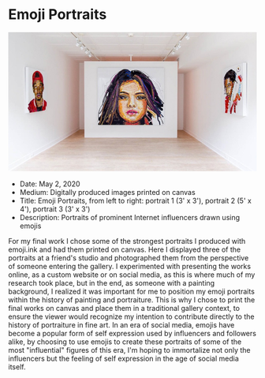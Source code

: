 # Emoji Portraits

![Finished_Work](Finished_Work.jpg)

- Date: May 2, 2020
- Medium: Digitally produced images printed on canvas
- Title: Emoji Portraits, from left to right: portrait 1 (3' x 3'), portrait 2 (5' x 4'), portrait 3 (3' x 3')
- Description: Portraits of prominent Internet influencers drawn using emojis

For my final work I chose some of the strongest portraits I produced with emoji.ink and had them printed on canvas. Here I displayed three of the portraits at a friend's studio and photographed them from the perspective of someone entering the gallery. I experimented with presenting the works online, as a custom website or on social media, as this is where much of my research took place, but in the end, as someone with a painting background, I realized it was important for me to position my emoji portraits within the history of painting and portraiture. This is why I chose to print the final works on canvas and place them in a traditional gallery context, to ensure the viewer would recognize my intention to contribute directly to the history of portraiture in fine art. In an era of social media, emojis have become a popular form of self expression used by influencers and followers alike, by choosing to use emojis to create these portraits of some of the most "influential" figures of this era, I'm hoping to immortalize not only the influencers but the feeling of self expression in the age of social media itself.
